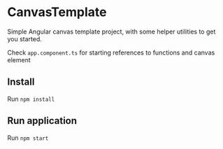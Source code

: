 # CanvasTemplate

Simple Angular canvas template project, with some helper utilities to get you started.

Check `app.component.ts` for starting references to functions and canvas element

## Install

Run `npm install` 

## Run application

Run `npm start` 